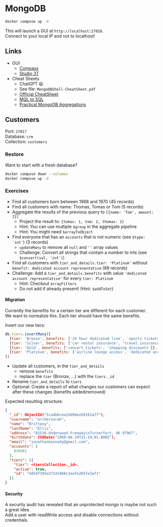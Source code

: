 MongoDB
=======

```sh
docker compose up -d
```

This will launch a GUI at `http://localhost:27018`.  
Connect to your local IP and not to localhost!


Links
-----

- GUI
  - [Compass](https://www.mongodb.com/try/download/compass)
  - [Studio 3T](https://studio3t.com/download/)
- Cheat Sheets
  - ChatGPT 😃
  - See file: `MongoDBShell-CheatSheet.pdf`
  - [Official CheatSheet](https://www.mongodb.com/developer/products/mongodb/cheat-sheet/)
  - [MQL to SQL](https://www.mongodb.com/docs/manual/reference/sql-aggregation-comparison/)
  - [Practical MongoDB Aggregations](https://www.practical-mongodb-aggregations.com/front-cover.html)


Customers
---------

Port: `27017`  
Database: `crm`  
Collection: `customers`  


### Restore

Want to start with a fresh database?

```sh
docker compose down --volumes
docker compose up -d
```


### Exercises

- Find all customers born between 1968 and 1970 (45 records)
- Find all customers with name: Thomas, Tomas or Tom (5 records)
- Aggregate the results of the previous query to `[{name: 'Tom', amount: 2}]`
  - Project the result to: `{tomas: 1, tom: 2, thomas: 2}`
  - Hint: You can use multiple `$group` in the aggregate pipeline
  - Hint: You might need `$arrayToObject`
- Find everyone that has an `accounts` that is not numeric (see `$type: 'int'`) (3 records)
  - `updateMany` to remove all `null` and `''` array values
  - Challenge: Convert all strings that contain a number to ints (see `$convert(val, 'int')`)
- Find all customers with `tier_and_details.tier: 'Platinum'` without `benefit: dedicated account representative` (88 records)
- Challenge: Add a `tier_and_details.benefits` with value `'dedicated account representative'` for every `tier: Platinum`
  - Hint: Checkout `arrayFilters`
  - Do not add if already present! (Hint: `$addToSet`)


#### Migration

Currently the benefits for a certain tier are different for each customer.  
We want to normalize this. Each tier should have the same benefits.

Insert our new tiers:

```js
db.tiers.insertMany([
  {tier: 'Bronze', benefits: ['24 hour dedicated line', 'sports tickets']},
  {tier: 'Silver', benefits: ['car rental insurance', 'travel insurance']},
  {tier: 'Gold', benefits: ['concert tickets', 'shopping discounts']},
  {tier: 'Platinum', benefits: ['airline lounge access', 'dedicated account representative']}
])
```

- Update all customers, in the `tier_and_details`
  - remove `benefits`
  - replace the `tier` (Bronze, ...) with the `tiers._id`
- Rename `tier_and_details` to `tiers`
- Optional: Create a report of what changes our customers can expect after these changes (benefits added/removed)


Expected resulting structure:

```json
{
  "_id": ObjectId("5ca4bbcea2dd94ee58162a7f"),
  "username": "archersarah",
  "name": "Brittany",
  "lastName": "Ellis",
  "address": "81536 Underwood Freeway\nTurnerfort, OK 97967",
  "birthdate": ISODate("1969-04-19T21:19:01.000Z"),
  "email": "jonathankennedy@gmail.com",
  "accounts": [
    836981
  ],
  "tiers": [{
    "tier": <tiersCollection._id>,
    "active": true,
    "id": "dd5df395a37241968c1eefe285fe3af1"
  }]
}
```


#### Security

A security audit has revealed that an unprotected mongo is maybe not such a great idea.  
Add a user with readWrite access and disable connections without credentials.
